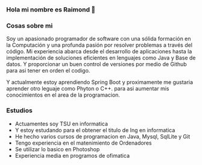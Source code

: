 ### Hola mi nombre es Raimond 👋

### Cosas sobre mi
Soy un apasionado programador de software con una sólida formación en la Computación y una profunda pasión por resolver problemas a través del código. 
Mi experiencia abarca desde el desarrollo de aplicaciones hasta la implementación de soluciones eficientes en lenguajes como Java y Base de datos.
Y proporcionar un buen control de versiones por medio de Github para asi tener en orden el codigo.

Y actualmente estoy aprendiendo Spring Boot y proximamente me gustaria aprender otro leguaje como Phyton o C++.
para asi aumentar mis conocimientos en el area de la programacion.

### Estudios
- Actuamentes soy TSU en informatica
- Y estoy estudando para el obtener el titulo de Ing en informatica
- He hecho varios cursos de programacion en Java, Mysql, SqlLite y Git
- Tengo experiencia en el matenimiento de Ordenadores
- Se utilizar lo basico en Photoshop
- Experiencia media en programos de ofimatica 
